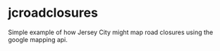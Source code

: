 # jcroadclosures

Simple example of how Jersey City might map road closures using the google mapping api.
